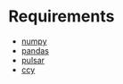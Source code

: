
# Requirements

* [numpy][]
* [pandas][]
* [pulsar][]
* [ccy][]


[numpy]: http://www.numpy.org/
[pandas]: http://pandas.pydata.org/
[pulsar]: https://github.com/quantmind/pulsar
[ccy]: https://github.com/lsbardel/ccy
